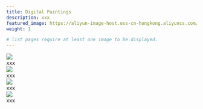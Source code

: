 ```yaml
---
title: Digital Paintings
description: xxx
featured_image: https://aliyun-image-host.oss-cn-hongkong.aliyuncs.com/2023-12-14-PathTracing2048SPP.jpeg
weight: 1

# list pages require at least one image to be displayed.
---
```


<div class="columns-2">
    <div> 
        <img class="w-full" src="https://aliyun-image-host.oss-cn-hongkong.aliyuncs.com/2023-12-14-PathTracing2048SPP.jpeg" style="max-with:100%" />
        <div>xxx</div>
    </div>
    <div>
        <img class="w-full" src="https://aliyun-image-host.oss-cn-hongkong.aliyuncs.com/2023-12-14-PathTracing2048SPP.jpeg" style="max-with:100%" />
        <div>xxx</div>
    </div>
    <div>
        <img class="w-full" src="https://aliyun-image-host.oss-cn-hongkong.aliyuncs.com/2023-12-14-PathTracing2048SPP.jpeg" style="max-with:100%" />
        <div>xxx</div>
    </div>
    <div>
        <img class="w-full" src="https://aliyun-image-host.oss-cn-hongkong.aliyuncs.com/2023-12-14-PathTracing2048SPP.jpeg" style="max-with:100%" />
        <div>xxx</div>
    </div>
</div>
